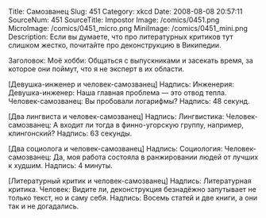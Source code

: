 Title: Самозванец 
Slug: 451 
Category: xkcd 
Date: 2008-08-08 20:57:11 
SourceNum: 451 
SourceTitle: Impostor 
Image: /comics/0451.png 
MicroImage: /comics/0451_micro.png 
MiniImage: /comics/0451_mini.png 
Description: Если вы думаете, что про литературных критиков тут слишком жестко, почитайте про деконструкцию в Википедии. 

Заголовок: Моё хобби: Общаться с выпускниками и засекать время, за которое они поймут, что я не эксперт в их области.

[Девушка-инженер и человек-самозванец]
Надпись: Инженерия:
Девушка-инженер: Наша главная проблема — это отвод тепла.
Человек-самозванец: Вы пробовали логарифмы?
Надпись: 48 секунд.

[Два лингвиста и человек-самозванец]
Надпись: Лингвистика:
Человек-самозванец: А входит ли тогда в финно-угорскую группу, например, клингонский?
Надпись: 63 секунды.

[Два социолога и человек-самозванец]
Надпись: Социология:
Человек-самозванец: Да, моя работа состояла в ранжировании людей от лучших к худшим.
Надпись: 4 минуты.

[Литературный критик и человек-самозванец]
Надпись: Литературная критика.
Человек: Видите ли, деконструкция безнадёжно запутывает не только текст, но и саму себя.
Надпись: Восемь статей и две книги, а они так и не догадались.
